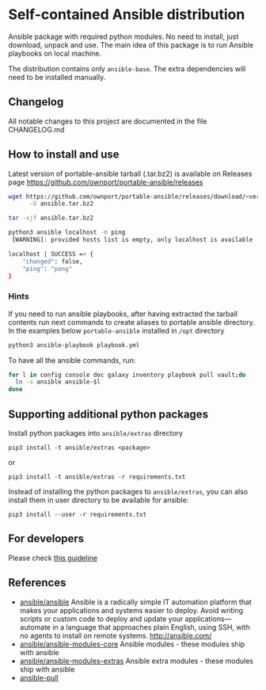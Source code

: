 # Self-contained Ansible distribution

Ansible package with required python modules. No need to install, just download, unpack and use. The main idea of this package is to run Ansible playbooks on local machine.

The distribution contains only `ansible-base`. The extra dependencies will need to be installed manually. 

## Changelog

All notable changes to this project are documented in the file CHANGELOG.md

## How to install and use

Latest version of portable-ansible tarball (.tar.bz2) is available on
Releases page https://github.com/ownport/portable-ansible/releases

```sh
wget https://github.com/ownport/portable-ansible/releases/download/<version>/portable-ansible-<version>-py3.tar.bz2 \
      -O ansible.tar.bz2

tar -xjf ansible.tar.bz2

python3 ansible localhost -m ping
 [WARNING]: provided hosts list is empty, only localhost is available

localhost | SUCCESS => {
    "changed": false,
    "ping": "pong"
}
```

### Hints

If you need to run ansible playbooks, after having extracted the tarball contents run next commands to create aliases to portable ansible directory. In the examples below `portable-ansible` installed in `/opt` directory
```sh
python3 ansible-playbook playbook.yml
```

To have all the ansible commands, run:
```sh
for l in config console doc galaxy inventory playbook pull vault;do
  ln -s ansible ansible-$l
done
```

## Supporting additional python packages

Install python packages into `ansible/extras` directory
```
pip3 install -t ansible/extras <package>
```
or 
```
pip3 install -t ansible/extras -r requirements.txt
```

Instead of installing the python packages to `ansible/extras`, you can also install them in user directory to be available for ansible:
```
pip3 install --user -r requirements.txt
```

## For developers

Please check [this guideline](docs/development.md)

## References

- [ansible/ansible](https://github.com/ansible/ansible) Ansible is a radically simple IT automation platform that makes your applications and systems easier to deploy. Avoid writing scripts or custom code to deploy and update your applications— automate in a language that approaches plain English, using SSH, with no agents to install on remote systems. http://ansible.com/
- [ansible/ansible-modules-core](https://github.com/ansible/ansible-modules-core) Ansible modules - these modules ship with ansible
- [ansible/ansible-modules-extras](https://github.com/ansible/ansible-modules-extras) Ansible extra modules - these modules ship with ansible
- [ansible-pull](https://docs.ansible.com/ansible/latest/cli/ansible-pull.html)
